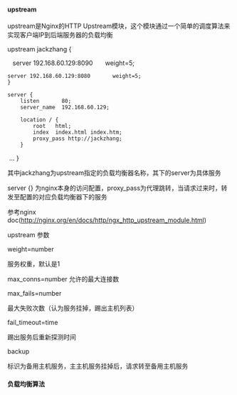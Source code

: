 #### upstream

upstream是Nginx的HTTP Upstream模块，这个模块通过一个简单的调度算法来实现客户端IP到后端服务器的负载均衡

upstream jackzhang {
	
    server 192.168.60.129:8090       weight=5;
    
    server 192.168.60.129:8080	     weight=5;
	}

    server {
        listen       80;
        server_name  192.168.60.129;

        location / {
            root   html;
            index  index.html index.htm;
			proxy_pass http://jackzhang;
        }
  ...
  }

其中jackzhang为upstream指定的负载均衡器名称，其下的server为具体服务

server {} 为nginx本身的访问配置，proxy_pass为代理跳转，当请求过来时，转发至配置的对应负载均衡器下的服务

参考nginx doc(http://nginx.org/en/docs/http/ngx_http_upstream_module.html)

upstream 参数

weight=number

服务权重，默认是1

max_conns=number
允许的最大连接数

max_fails=number

最大失败次数（认为服务挂掉，踢出主机列表）

fail_timeout=time

踢出服务后重新探测时间

backup

标识为备用主机服务，主主机服务挂掉后，请求转至备用主机服务


#### 负载均衡算法

